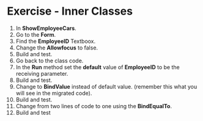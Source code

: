 ﻿# Exercise - Inner Classes

1. In **ShowEmployeeCars**.
2. Go to the **Form**.
3. Find the **EmployeeID** Textboox.
4. Change the **Allowfocus** to false.
5. Build and test.
6. Go back to the class code.
7. In the **Run** method set the **default** value of **EmployeeID** to be the receiving parameter.
8. Build and test.
9. Change to **BindValue** instead of default value. (remember this what you will see in the migrated code).
10. Build and test.
11. Change from two lines of code to one using the **BindEqualTo**.
12. Build and test